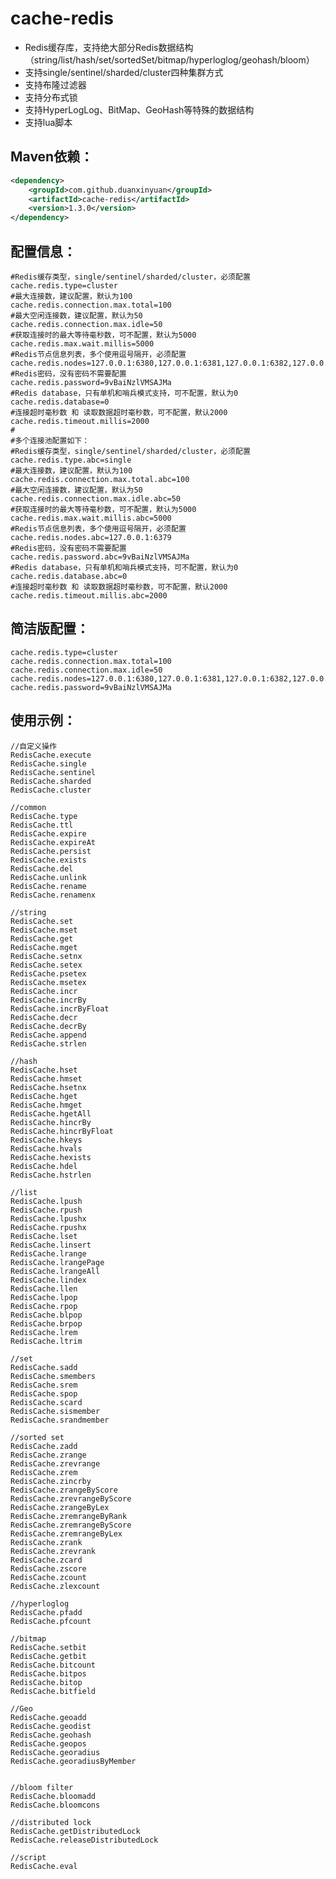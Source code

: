 # cache-redis

* Redis缓存库，支持绝大部分Redis数据结构（string/list/hash/set/sortedSet/bitmap/hyperloglog/geohash/bloom）
* 支持single/sentinel/sharded/cluster四种集群方式
* 支持布隆过滤器
* 支持分布式锁
* 支持HyperLogLog、BitMap、GeoHash等特殊的数据结构
* 支持lua脚本

## Maven依赖：

```xml
<dependency>
    <groupId>com.github.duanxinyuan</groupId>
    <artifactId>cache-redis</artifactId>
    <version>1.3.0</version>
</dependency>
```

## 配置信息：

```text
#Redis缓存类型，single/sentinel/sharded/cluster，必须配置
cache.redis.type=cluster
#最大连接数，建议配置，默认为100
cache.redis.connection.max.total=100
#最大空闲连接数，建议配置，默认为50
cache.redis.connection.max.idle=50
#获取连接时的最大等待毫秒数，可不配置，默认为5000
cache.redis.max.wait.millis=5000
#Redis节点信息列表，多个使用逗号隔开，必须配置
cache.redis.nodes=127.0.0.1:6380,127.0.0.1:6381,127.0.0.1:6382,127.0.0.1:6383,127.0.0.1:6384,127.0.0.1:6385
#Redis密码，没有密码不需要配置
cache.redis.password=9vBaiNzlVMSAJMa
#Redis database，只有单机和哨兵模式支持，可不配置，默认为0
cache.redis.database=0
#连接超时毫秒数 和 读取数据超时毫秒数，可不配置，默认2000
cache.redis.timeout.millis=2000
#
#多个连接池配置如下：
#Redis缓存类型，single/sentinel/sharded/cluster，必须配置
cache.redis.type.abc=single
#最大连接数，建议配置，默认为100
cache.redis.connection.max.total.abc=100
#最大空闲连接数，建议配置，默认为50
cache.redis.connection.max.idle.abc=50
#获取连接时的最大等待毫秒数，可不配置，默认为5000
cache.redis.max.wait.millis.abc=5000
#Redis节点信息列表，多个使用逗号隔开，必须配置
cache.redis.nodes.abc=127.0.0.1:6379
#Redis密码，没有密码不需要配置
cache.redis.password.abc=9vBaiNzlVMSAJMa
#Redis database，只有单机和哨兵模式支持，可不配置，默认为0
cache.redis.database.abc=0
#连接超时毫秒数 和 读取数据超时毫秒数，可不配置，默认2000
cache.redis.timeout.millis.abc=2000
```

## 简洁版配置：

```text
cache.redis.type=cluster
cache.redis.connection.max.total=100
cache.redis.connection.max.idle=50
cache.redis.nodes=127.0.0.1:6380,127.0.0.1:6381,127.0.0.1:6382,127.0.0.1:6383,127.0.0.1:6384,127.0.0.1:6385
cache.redis.password=9vBaiNzlVMSAJMa
```

## 使用示例：
    
    //自定义操作
    RedisCache.execute
    RedisCache.single
    RedisCache.sentinel
    RedisCache.sharded
    RedisCache.cluster
     
    //common
    RedisCache.type
    RedisCache.ttl
    RedisCache.expire
    RedisCache.expireAt
    RedisCache.persist
    RedisCache.exists
    RedisCache.del
    RedisCache.unlink
    RedisCache.rename
    RedisCache.renamenx

    //string
    RedisCache.set
    RedisCache.mset
    RedisCache.get
    RedisCache.mget
    RedisCache.setnx
    RedisCache.setex
    RedisCache.psetex
    RedisCache.msetex
    RedisCache.incr
    RedisCache.incrBy
    RedisCache.incrByFloat
    RedisCache.decr
    RedisCache.decrBy
    RedisCache.append
    RedisCache.strlen
    
    //hash
    RedisCache.hset
    RedisCache.hmset
    RedisCache.hsetnx
    RedisCache.hget
    RedisCache.hmget
    RedisCache.hgetAll
    RedisCache.hincrBy
    RedisCache.hincrByFloat
    RedisCache.hkeys
    RedisCache.hvals
    RedisCache.hexists
    RedisCache.hdel
    RedisCache.hstrlen

    //list
    RedisCache.lpush
    RedisCache.rpush
    RedisCache.lpushx
    RedisCache.rpushx
    RedisCache.lset
    RedisCache.linsert
    RedisCache.lrange
    RedisCache.lrangePage
    RedisCache.lrangeAll
    RedisCache.lindex
    RedisCache.llen
    RedisCache.lpop
    RedisCache.rpop
    RedisCache.blpop
    RedisCache.brpop
    RedisCache.lrem
    RedisCache.ltrim
    
    //set
    RedisCache.sadd
    RedisCache.smembers
    RedisCache.srem
    RedisCache.spop
    RedisCache.scard
    RedisCache.sismember
    RedisCache.srandmember
     
    //sorted set
    RedisCache.zadd
    RedisCache.zrange
    RedisCache.zrevrange
    RedisCache.zrem
    RedisCache.zincrby
    RedisCache.zrangeByScore
    RedisCache.zrevrangeByScore
    RedisCache.zrangeByLex
    RedisCache.zremrangeByRank
    RedisCache.zremrangeByScore
    RedisCache.zremrangeByLex
    RedisCache.zrank
    RedisCache.zrevrank
    RedisCache.zcard
    RedisCache.zscore
    RedisCache.zcount
    RedisCache.zlexcount
      
    //hyperloglog
    RedisCache.pfadd
    RedisCache.pfcount
  
    //bitmap
    RedisCache.setbit
    RedisCache.getbit
    RedisCache.bitcount
    RedisCache.bitpos
    RedisCache.bitop
    RedisCache.bitfield
  
    //Geo
    RedisCache.geoadd
    RedisCache.geodist
    RedisCache.geohash
    RedisCache.geopos
    RedisCache.georadius
    RedisCache.georadiusByMember
    
  
    //bloom filter
    RedisCache.bloomadd
    RedisCache.bloomcons

    //distributed lock
    RedisCache.getDistributedLock
    RedisCache.releaseDistributedLock
    
    //script
    RedisCache.eval